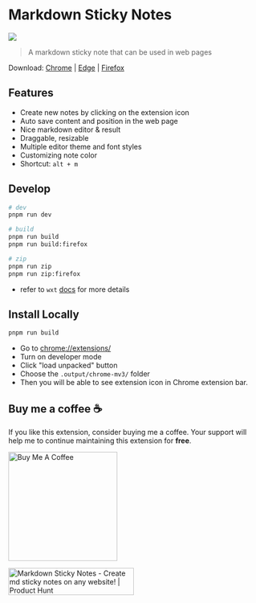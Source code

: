 # Markdown Sticky Notes

[![](https://dcbadge.limes.pink/api/server/https://discord.gg/X5EK8m2ksN?style=flat)](https://discord.gg/INVITE)

> A markdown sticky note that can be used in web pages

Download: [Chrome](https://chrome.google.com/webstore/detail/aiakblgmlabokilgljkglggnpflljdgp) | [Edge](https://microsoftedge.microsoft.com/addons/detail/markdown-sticky-notes/oemolnfmipkichhlknoiigjgmgcjfgla) | [Firefox](https://addons.mozilla.org/en-US/firefox/addon/markdown-sticky-notes/)

## Features

- Create new notes by clicking on the extension icon
- Auto save content and position in the web page
- Nice markdown editor & result
- Draggable, resizable
- Multiple editor theme and font styles
- Customizing note color
- Shortcut: `alt + m`

## Develop

```sh
# dev
pnpm run dev

# build
pnpm run build
pnpm run build:firefox

# zip
pnpm run zip
pnpm run zip:firefox
```

- refer to `wxt` [docs](https://wxt.dev/guide/introduction.html) for more details


## Install Locally

```sh
pnpm run build
```

- Go to [chrome://extensions/](chrome://extensions/)
- Turn on developer mode
- Click "load unpacked" button
- Choose the `.output/chrome-mv3/` folder
- Then you will be able to see extension icon in Chrome extension bar.


## Buy me a coffee ☕️

<p>
  If you like this extension, consider buying me a coffee. Your support
  will help me to continue maintaining this extension for <strong>free</strong>.
</p>
<a
  href="https://www.buymeacoffee.com/qiwei"
  target="_blank"
  rel="noopener noreferrer"
>
  <img
    src="https://cdn.buymeacoffee.com/buttons/v2/default-yellow.png"
    alt="Buy Me A Coffee"
    width="217"
  />
</a>


<a href="https://www.producthunt.com/posts/markdown-sticky-notes?utm_source=badge-featured&utm_medium=badge&utm_souce=badge-markdown&#0045;sticky&#0045;notes" target="_blank"><img src="https://api.producthunt.com/widgets/embed-image/v1/featured.svg?post_id=442472&theme=light" alt="Markdown&#0032;Sticky&#0032;Notes - Create&#0032;md&#0032;sticky&#0032;notes&#0032;on&#0032;any&#0032;website&#0033; | Product Hunt" style="width: 250px; height: 54px;" width="250" height="54" /></a>